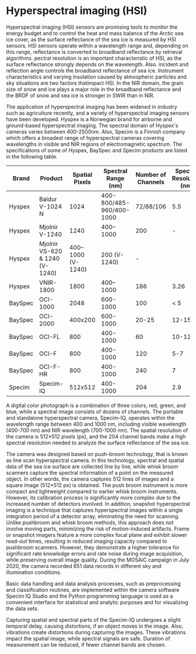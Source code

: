# Hyperspectral imaging (HSI)
Hyperspectral imaging (HSI) sensors are promising tools to monitor the energy budget and to control the heat and mass balance of the Arctic sea ice cover, as the surface reflectance of the sea ice is measured by HSI sensors. HSI sensors operate within a wavelength range and, depending on this range, reflectance is converted to broadband reflectance by retrieval algorithms. pectral resolution is an important characteristic of HSI, as the surface reflectance strongly depends on the wavelength. Also. incident and reflection angle controls the broadband reflectance of sea ice. Instrument characteristics and varying insolation caused by atmospheric particles and sky situations are two factors thatimpact HSI. In the NIR domain, the grain size of snow and ice plays a major role in the broadband reflectance and the BRDF of snow and sea ice is stronger in SWIR than in NIR.

The application of hyperspectral imaging has been widened in industry such as agriculture recently, and a variety of hyperspectral imaging sensors have been developed. Hyspex is a Norwegian brand for airborne and ground-based hyperspectral imaging. The spectral domain of Hyspex's cameras varies between 400-2500nm. Also, Specim is a Finnish company which offers a broadest range of hyperspectral cameras covering wavelengths in visible and NIR regions of electromagnetic spectrum. The specifications of some of Hyspex, BaySpec and Specim products are listed in the following table.

| Brand | Product | Spatial Pixels | Spectral Range (nm) | Number of Channels | Spectral Resolution (nm) |
|----------------|-----|----------------|----------------|-----|-------------|
| Hyspex | Baldur V-1024 N | 1024 | 400-800/485-960/400-1000 | 72/88/106 | 5.5 |
| Hyspex | Mjolnir V-1240 | 1240 | 400–1000 | 200 | - |
| Hyspex | Mjolnir VS-620 & 1240 (V-1240) | 400–1000 (V-1240) | 200 (V-1240) | - |
| Hyspex | VNIR-1800 | 1800 | 400–1000 | 186 | 	3.26 |
| BaySpec | OCI-1000 | 2048 | 600-1000 | 100 | < 5 |
| BaySpec | OCI-2000 | 400x200 | 600-1000 | 20-25 | 12-15 |
| BaySpec | OCI-FL | 800 | 400-1000 | 60 | 10-12 |
| BaySpec | OCI-F | 800 | 400-1000 | 120 | 5-7 |
| BaySpec | OCI-F-HR | 800 | 400-1000 | 240 | 7 |
| Specim | Specim-IQ | 512x512 | 400-1000 | 204 | 2.9 |

A digital color photograph is a combination of three colors, red, green, and blue, while a spectral image consists of dozens of channels. The portable and standalone hyperspectral camera, Specim-IQ, operates within the wavelength range between 400 and 1000 nm, including visible wavelength (400-700 nm) and NIR wavelength (700-1000 nm). The spatial resolution of the camera is 512×512 pixels (px), and the 204 channel bands make a high spectral resolution needed to analyze the surface reflectance of the sea ice.

The camera was designed based on push-broom technology, that is known as line scan hyperspectral camera. In this technology, spectral and spatial data of the sea ice surface are collected line by line, while whisk broom scanners capture the spectral information of a point on the measured object. In other words, the camera captures 512 lines of images and a square image (512×512 px) is obtained. The push broom instrument is more compact and lightweight compared to earlier whisk broom instruments. However, its calibration process is significantly more complex due to the increased number of detectors involved. In addition, snapshot hyperspectral imaging is a technique that captures hyperspectral images within a single integration period of a detector array, eliminating the need for scanning. Unlike pushbroom and whisk broom methods, this approach does not involve moving parts, minimizing the risk of motion-induced artifacts. Frame or snapshot imagers feature a more complex focal plane and exhibit slower read-out times, resulting in reduced imaging capacity compared to pushbroom scanners. However, they demonstrate a higher tolerance for significant rate knowledge errors and rate noise during image acquisition, while preserving overall image quality. During the MOSAiC campaign in July 2020, the camera recorded 651 data records in different sky and illumination conditions.

Basic data handling and data analysis processes, such as preprocessing and classification routines, are implemented within the camera software Specim IQ Studio and the Python programming language is used as a convenient interface for statistical and analytic purposes and for visualizing the data sets.

Capturing spatial and spectral parts of the Specim-IQ undergoes a slight temporal delay, causing distortions, if an object moves in the image. Also, vibrations create distortions during capturing the images. These vibrations impact the spatial image, while spectral signals are safe. Duration of measurement can be reduced, if fewer channel bands are chosen.
